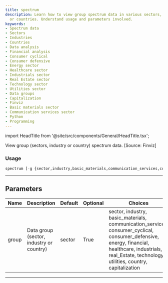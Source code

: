 ```yaml
---
title: spectrum
description: Learn how to view group spectrum data in various sectors, industries
  or countries. Understand usage and parameters involved.
keywords:
- Spectrum data
- Sectors
- Industries
- Countries
- Data analysis
- Financial analysis
- Consumer cyclical
- Consumer defensive
- Energy sector
- Healthcare sector
- Industrials sector
- Real Estate sector
- Technology sector
- Utilities sector
- Data groups
- Capitalization
- Finviz
- Basic materials sector
- Communication services sector
- Python
- Programming
---
```


import HeadTitle from '@site/src/components/General/HeadTitle.tsx';

<HeadTitle title="spectrum - Economy - Reference | OpenBB Terminal Docs" />

View group (sectors, industry or country) spectrum data. [Source: Finviz]

### Usage

```python
spectrum [-g {sector,industry,basic_materials,communication_services,consumer_cyclical,consumer_defensive,energy,financial,healthcare,industrials,real_Estate,technology,utilities,country,capitalization}]
```

---

## Parameters

| Name | Description | Default | Optional | Choices |
| ---- | ----------- | ------- | -------- | ------- |
| group | Data group (sector, industry or country) | sector | True | sector, industry, basic_materials, communication_services, consumer_cyclical, consumer_defensive, energy, financial, healthcare, industrials, real_Estate, technology, utilities, country, capitalization |

---
